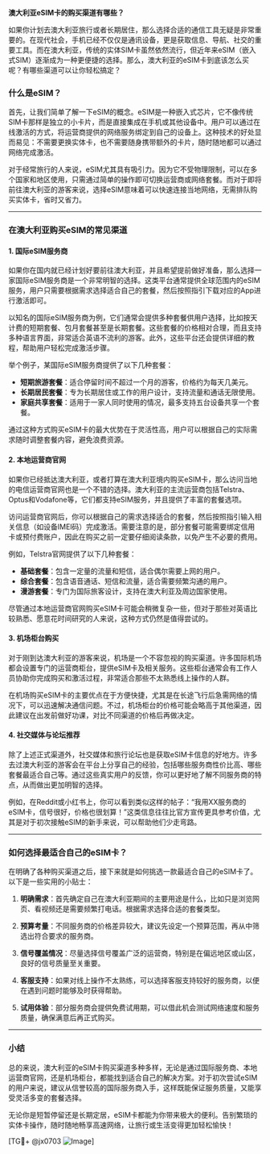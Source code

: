 **澳大利亚eSIM卡的购买渠道有哪些？**

如果你计划去澳大利亚旅行或者长期居住，那么选择合适的通信工具无疑是非常重要的。在现代社会，手机已经不仅仅是通讯设备，更是获取信息、导航、社交的重要工具。而在澳大利亚，传统的实体SIM卡虽然依然流行，但近年来eSIM（嵌入式SIM）逐渐成为一种更便捷的选择。那么，澳大利亚的eSIM卡到底该怎么买呢？有哪些渠道可以让你轻松搞定？

### 什么是eSIM？

首先，让我们简单了解一下eSIM的概念。eSIM是一种嵌入式芯片，它不像传统SIM卡那样是独立的小卡片，而是直接集成在手机或其他设备中。用户可以通过在线激活的方式，将运营商提供的网络服务绑定到自己的设备上。这种技术的好处显而易见：不需要更换实体卡，也不需要随身携带额外的卡片，随时随地都可以通过网络完成激活。

对于经常旅行的人来说，eSIM尤其具有吸引力。因为它不受物理限制，可以在多个国家和地区使用，只需通过简单的操作即可切换运营商或网络套餐。而对于即将前往澳大利亚的游客来说，选择eSIM意味着可以快速连接当地网络，无需排队购买实体卡，省时又省力。

---

### 在澳大利亚购买eSIM的常见渠道

#### 1. **国际eSIM服务商**
  
如果你在国内就已经计划好要前往澳大利亚，并且希望提前做好准备，那么选择一家国际eSIM服务商是一个非常明智的选择。这类平台通常提供全球范围内的eSIM服务，用户只需要根据需求选择适合自己的套餐，然后按照指引下载对应的App进行激活即可。

以知名的国际eSIM服务商为例，它们通常会提供多种套餐供用户选择，比如按天计费的短期套餐、包月套餐甚至是长期套餐。这些套餐的价格相对合理，而且支持多种语言界面，非常适合英语不流利的游客。此外，这些平台还会提供详细的教程，帮助用户轻松完成激活步骤。

举个例子，某国际eSIM服务商提供了以下几种套餐：
- **短期旅游套餐**：适合停留时间不超过一个月的游客，价格约为每天几美元。
- **长期居民套餐**：专为长期居住或工作的用户设计，支持流量和通话无限使用。
- **家庭共享套餐**：适用于一家人同时使用的情况，最多支持五台设备共享一个套餐。

通过这种方式购买eSIM卡的最大优势在于灵活性高，用户可以根据自己的实际需求随时调整套餐内容，避免浪费资源。

#### 2. **本地运营商官网**

如果你已经抵达澳大利亚，或者打算在澳大利亚境内购买eSIM卡，那么访问当地的电信运营商官网也是一个不错的选择。澳大利亚的主流运营商包括Telstra、Optus和Vodafone等，它们都支持eSIM服务，并且提供了丰富的套餐选项。

访问运营商官网后，你可以根据自己的需求选择适合的套餐，然后按照指引输入相关信息（如设备IMEI码）完成激活。需要注意的是，部分套餐可能需要绑定信用卡或预付费账户，因此在购买之前一定要仔细阅读条款，以免产生不必要的费用。

例如，Telstra官网提供了以下几种套餐：
- **基础套餐**：包含一定量的流量和短信，适合偶尔需要上网的用户。
- **综合套餐**：包含语音通话、短信和流量，适合需要频繁沟通的用户。
- **漫游套餐**：专门为国际旅客设计，支持在澳大利亚及周边国家使用。

尽管通过本地运营商官网购买eSIM卡可能会稍微复杂一些，但对于那些对英语比较熟悉、愿意花时间研究的人来说，这种方式仍然是值得尝试的。

#### 3. **机场柜台购买**

对于刚到达澳大利亚的游客来说，机场是一个不容忽视的购买渠道。许多国际机场都会设置专门的运营商柜台，提供eSIM卡及相关服务。这些柜台通常会有工作人员协助你完成购买和激活过程，非常适合那些不太熟悉线上操作的人群。

在机场购买eSIM卡的主要优点在于方便快捷，尤其是在长途飞行后急需网络的情况下，可以迅速解决通信问题。不过，机场柜台的价格可能会略高于其他渠道，因此建议在出发前做好功课，对比不同渠道的价格后再做决定。

#### 4. **社交媒体与论坛推荐**

除了上述正式渠道外，社交媒体和旅行论坛也是获取eSIM卡信息的好地方。许多去过澳大利亚的游客会在平台上分享自己的经验，包括哪些服务商性价比高、哪些套餐最适合自己等。通过这些真实用户的反馈，你可以更好地了解不同服务商的特点，从而做出更加明智的选择。

例如，在Reddit或小红书上，你可以看到类似这样的帖子：“我用XX服务商的eSIM卡，信号很好，价格也很划算！”这类信息往往比官方宣传更具参考价值，尤其是对于初次接触eSIM的新手来说，可以帮助他们少走弯路。

---

### 如何选择最适合自己的eSIM卡？

在明确了各种购买渠道之后，接下来就是如何挑选一款最适合自己的eSIM卡了。以下是一些实用的小贴士：

1. **明确需求**：首先确定自己在澳大利亚期间的主要用途是什么，比如只是浏览网页、看视频还是需要频繁打电话。根据需求选择合适的套餐类型。
   
2. **预算考量**：不同服务商的价格差异较大，建议先设定一个预算范围，再从中筛选出符合要求的服务商。

3. **信号覆盖情况**：尽量选择信号覆盖广泛的运营商，特别是在偏远地区或山区，良好的信号质量至关重要。

4. **客服支持**：如果对线上操作不太熟练，可以选择客服支持较好的服务商，以便在遇到问题时能够及时获得帮助。

5. **试用体验**：部分服务商会提供免费试用期，可以借此机会测试网络速度和服务质量，确保满意后再正式购买。

---

### 小结

总的来说，澳大利亚的eSIM卡购买渠道多种多样，无论是通过国际服务商、本地运营商官网，还是机场柜台，都能找到适合自己的解决方案。对于初次尝试eSIM的用户来说，建议从信誉较高的国际服务商入手，这样既能保证服务质量，又能享受灵活多变的套餐选择。

无论你是短暂停留还是长期定居，eSIM卡都能为你带来极大的便利。告别繁琐的实体卡操作，随时随地畅享高速网络，让旅行或生活变得更加轻松愉快！

[TG💪+ @jx0703 ![Image](https://github.com/user-attachments/assets/dbca1d08-cadb-493c-b0ec-ad6f7a83f270)]